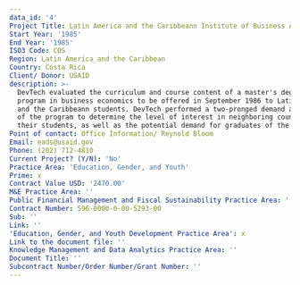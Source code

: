 ```yaml
---
data_id: '4'
Project Title: Latin America and the Caribbeann Institute of Business Administration (INCAE)
Start Year: '1985'
End Year: '1985'
ISO3 Code: COS
Region: Latin America and the Caribbean
Country: Costa Rica
Client/ Donor: USAID
description: >-
  DevTech evaluated the curriculum and course content of a master's degree
  program in business economics to be offered in September 1986 to Latin America
  and the Caribbeann students. DevTech performed a two-pronged demand analysis
  of the program to determine the level of interest in neighboring countries and
  their students, as well as the potential demand for graduates of the program.
Point of contact: Office Information/ Reynold Bloom
Email: eads@usaid.gov
Phone: (202) 712-4810
Current Project? (Y/N): 'No'
Practice Area: 'Education, Gender, and Youth'
Prime: x
Contract Value USD: '2470.00'
M&E Practice Area: ''
Public Financial Management and Fiscal Sustainability Practice Area: ''
Contract Number: 596-0000-0-00-5293-00
Sub: ''
Link: ''
'Education, Gender, and Youth Development Practice Area': x
Link to the document file: ''
Knowledge Management and Data Analytics Practice Area: ''
Document Title: ''
Subcontract Number/Order Number/Grant Number: ''
---
```


